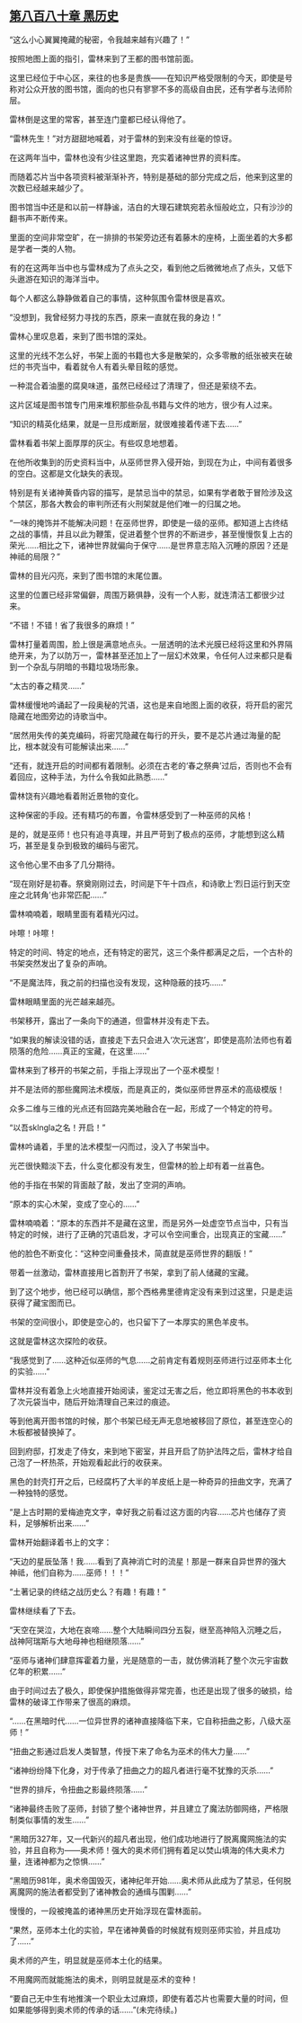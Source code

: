 ## [第八百八十章 黑历史](https://www.xxbiquge.com/11_11222/9023703.html)


  “这么小心翼翼掩藏的秘密，令我越来越有兴趣了！”

  按照地图上面的指引，雷林来到了王都的图书馆前面。

  这里已经位于中心区，来往的也多是贵族——在知识严格受限制的今天，即使是号称对公众开放的图书馆，面向的也只有寥寥不多的高级自由民，还有学者与法师阶层。

  雷林倒是这里的常客，甚至连门童都已经认得他了。

  “雷林先生！”对方甜甜地喊着，对于雷林的到来没有丝毫的惊讶。

  在这两年当中，雷林也没有少往这里跑，充实着诸神世界的资料库。

  而随着芯片当中各项资料被渐渐补齐，特别是基础的部分完成之后，他来到这里的次数已经越来越少了。

  图书馆当中还是和以前一样静谧，洁白的大理石建筑宛若永恒般屹立，只有沙沙的翻书声不断传来。

  里面的空间非常空旷，在一排排的书架旁边还有着藤木的座椅，上面坐着的大多都是学者一类的人物。

  有的在这两年当中也与雷林成为了点头之交，看到他之后微微地点了点头，又低下头遨游在知识的海洋当中。

  每个人都这么静静做着自己的事情，这种氛围令雷林很是喜欢。

  “没想到，我曾经努力寻找的东西，原来一直就在我的身边！”

  雷林心里叹息着，来到了图书馆的深处。

  这里的光线不怎么好，书架上面的书籍也大多是散架的，众多零散的纸张被夹在破烂的书壳当中，看着就令人有着头晕目眩的感觉。

  一种混合着油墨的腐臭味道，虽然已经经过了清理了，但还是萦绕不去。

  这片区域是图书馆专门用来堆积那些杂乱书籍与文件的地方，很少有人过来。

  “知识的精英化结果，就是一旦形成断层，就很难接着传递下去……”

  雷林看着书架上面厚厚的灰尘。有些叹息地想着。

  在他所收集到的历史资料当中，从巫师世界入侵开始，到现在为止，中间有着很多的空白。这都是文化缺失的表现。

  特别是有关诸神黄昏内容的描写，是禁忌当中的禁忌，如果有学者敢于冒险涉及这个禁区，那各大教会的审判所还有火刑架就是他们唯一的归属之地。

  “一味的掩饰并不能解决问题！在巫师世界，即使是一级的巫师。都知道上古终结之战的事情，并且以此为鞭策，促进着整个世界的不断进步，甚至慢慢恢复上古的荣光……相比之下，诸神世界就偏向于保守……是世界意志陷入沉睡的原因？还是神祗的局限？”

  雷林的目光闪亮，来到了图书馆的末尾位置。

  这里的位置已经非常偏僻，周围万籁俱静，没有一个人影，就连清洁工都很少过来。

  “不错！不错！省了我很多的麻烦！”

  雷林打量着周围，脸上很是满意地点头。一层透明的法术光膜已经将这里和外界隔绝开来，为了以防万一，雷林甚至还加上了一层幻术效果，令任何人过来都只是看到一个杂乱与阴暗的书籍垃圾场形象。

  “太古的春之精灵……”

  雷林缓慢地吟诵起了一段奥秘的咒语，这也是来自地图上面的收获，将开启的密咒隐藏在地图旁边的诗歌当中。

  “居然用失传的美克编码，将密咒隐藏在每行的开头，要不是芯片通过海量的配比，根本就没有可能解读出来……”

  “还有，就连开启的时间都有着限制。必须在古老的‘春之祭典’过后，否则也不会有着回应，这种手法，为什么令我如此熟悉……”

  雷林饶有兴趣地看着附近景物的变化。

  这种保密的手段。还有精巧的布置，令雷林感受到了一种巫师的风格！

  是的，就是巫师！也只有追寻真理，并且严苛到了极点的巫师，才能想到这么精巧，甚至是复杂到极致的编码与密咒。

  这令他心里不由多了几分期待。

  “现在刚好是初春。祭奠刚刚过去，时间是下午十四点，和诗歌上‘烈日运行到天空座之北转角’也非常匹配……”

  雷林喃喃着，眼睛里面有着精光闪过。

  咔嚓！咔嚓！

  特定的时间、特定的地点，还有特定的密咒，这三个条件都满足之后，一个古朴的书架突然发出了复杂的声响。

  “不是魔法阵，我之前的扫描也没有发现，这种隐蔽的技巧……”

  雷林眼睛里面的光芒越来越亮。

  书架移开，露出了一条向下的通道，但雷林并没有走下去。

  “如果我的解读没错的话，直接走下去只会进入‘次元迷宫’，即使是高阶法师也有着陨落的危险……真正的宝藏，在这里……”

  雷林来到了移开的书架之前，手指上浮现出了一个巫术模型！

  并不是法师的那些魔网法术模版，而是真正的，类似巫师世界巫术的高级模版！

  众多二维与三维的光点还有回路完美地融合在一起，形成了一个特定的符号。

  “以吾sklngla之名！开启！”

  雷林吟诵着，手里的法术模型一闪而过，没入了书架当中。

  光芒很快黯淡下去，什么变化都没有发生，但雷林的脸上却有着一丝喜色。

  他的手指在书架的背面敲了敲，发出了空洞的声响。

  “原本的实心木架，变成了空心的……”

  雷林喃喃着：“原本的东西并不是藏在这里，而是另外一处虚空节点当中，只有当特定的时候，进行了正确的咒语启发，才可以令空间重合，出现真正的宝藏……”

  他的脸色不断变化：“这种空间重叠技术，简直就是巫师世界的翻版！”

  带着一丝激动，雷林直接用匕首割开了书架，拿到了前人储藏的宝藏。

  到了这个地步，他已经可以确信，那个西格弗里德肯定没有来到过这里，只是走运获得了藏宝图而已。

  书架的空间很小，即使是空心的，也只留下了一本厚实的黑色羊皮书。

  这就是雷林这次探险的收获。

  “我感觉到了……这种近似巫师的气息……之前肯定有着规则巫师进行过巫师本土化的实验……”

  雷林并没有着急上火地直接开始阅读，鉴定过无害之后，他立即将黑色的书本收到了次元袋当中，随后开始清理自己来过的痕迹。

  等到他离开图书馆的时候，那个书架已经无声无息地被移回了原位，甚至连空心的木板都被替换掉了。

  回到府邸，打发走了侍女，来到地下密室，并且开启了防护法阵之后，雷林才给自己泡了一杯热茶，开始观看起此行的收获来。

  黑色的封壳打开之后，已经腐朽了大半的羊皮纸上是一种奇异的扭曲文字，充满了一种独特的感觉。

  “是上古时期的爱梅迪克文字，幸好我之前看过这方面的内容……芯片也储存了资料，足够解析出来……”

  雷林开始翻译着书上的文字：

  “天边的星辰坠落！我……看到了真神消亡时的流星！那是一群来自异世界的强大神祗，他们自称为……巫师！！！”

  “土著记录的终结之战历史么？有趣！有趣！”

  雷林继续看了下去。

  “天空在哭泣，大地在哀啼……整个大陆瞬间四分五裂，继至高神陷入沉睡之后，战神阿瑞斯与大地母神也相继陨落……”

  “巫师与诸神们肆意挥霍着力量，光是随意的一击，就仿佛消耗了整个次元宇宙数亿年的积累……”

  由于时间过去了极久，即使保护措施做得非常完善，也还是出现了很多的破损，给雷林的破译工作带来了很高的麻烦。

  “……在黑暗时代……一位异世界的诸神直接降临下来，它自称扭曲之影，八级大巫师！”

  “扭曲之影通过启发人类智慧，传授下来了命名为巫术的伟大力量……”

  “诸神纷纷降下化身，对于传承了扭曲之力的超凡者进行毫不犹豫的灭杀……”

  “世界的排斥，令扭曲之影最终陨落……”

  “诸神最终击败了巫师，封锁了整个诸神世界，并且建立了魔法防御网络，严格限制类似事情的发生……”

  “黑暗历327年，又一代新兴的超凡者出现，他们成功地进行了脱离魔网施法的实验，并且自称为——奥术师！强大的奥术师们拥有着足以焚山填海的伟大奥术力量，连诸神都为之惊惧……”

  “黑暗历981年，奥术帝国毁灭，诸神纪年开始……奥术师从此成为了禁忌，任何脱离魔网的施法者都受到了诸神教会的通缉与围剿……”

  慢慢的，一段被掩盖的诸神黑历史开始浮现在雷林面前。

  “果然，巫师本土化的实验，早在诸神黄昏的时候就有规则巫师实验，并且成功了……”

  奥术师的产生，明显就是巫师本土化的结果。

  不用魔网而就能施法的奥术，则明显就是巫术的变种！

  “要自己无中生有地推演一个职业太过麻烦，即使有着芯片也需要大量的时间，但如果能够得到奥术师的传承的话……”(未完待续。)

